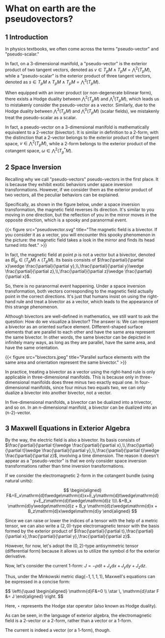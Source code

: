 # What on earth are the pseudovectors?


## 1 Introduction

In physics textbooks, we often come across the terms "pseudo-vector" and "pseudo-scalar."

In fact, on a 3-dimensional manifold, a "pseudo-vector" is the exterior product of two tangent vectors, denoted as $v\in T_pM\wedge T_pM=\bigwedge^2(T_pM)$, while a "pseudo-scalar" is the exterior product of three tangent vectors, denoted as $s\in T_pM\wedge T_pM\wedge T_pM=\bigwedge^3(T_pM)$.

When equipped with an inner product (or non-degenerate bilinear form), there exists a Hodge duality between $\bigwedge^2(T_pM)$ and $\bigwedge^1(T_pM)$, which leads us to mistakenly consider the pseudo-vector as a vector. Similarly, due to the Hodge duality between $\bigwedge^3(T_pM)$ and $\bigwedge^0(T_pM)$ (scalar fields), we mistakenly treat the pseudo-scalar as a scalar.

In fact, a pseudo-vector on a 3-dimensional manifold is mathematically equivalent to a 2-vector (bivector). It is similar in definition to a 2-form, with the distinction that a 2-vector belongs to the exterior product of the tangent space, $v\in\bigwedge^2(T_pM)$, while a 2-form belongs to the exterior product of the cotangent space, $\omega\in\bigwedge^2(T_p^*M)$.

## 2 Space Inversion

Recalling why we call "pseudo-vectors" pseudo-vectors in the first place. It is because they exhibit exotic behaviors under space inversion transformations. However, if we consider them as the exterior product of two vectors, all the peculiar behaviors can be explained.

Specifically, as shown in the figure below, under a space inversion transformation, the magnetic field reverses its direction. It's similar to you moving in one direction, but the reflection of you in the mirror moves in the opposite direction, which is a spooky and paranormal event.

{{< figure src="pseudovector.svg" title="The magnetic field is a bivector. If you consider it as a vector, you will encounter this spooky phenomenon in the picture: the magnetic field takes a look in the mirror and finds its head turned into feet." >}}

In fact, the magnetic field at point $p$ is not a vector but a bivector, denoted as $B|_p\in (T_pM)\wedge (T_pM)$. Its basis consists of $\frac{\partial}{\partial x}\wedge \frac{\partial}{\partial y},\\,\frac{\partial}{\partial y}\wedge \frac{\partial}{\partial z},\\,\frac{\partial}{\partial z}\wedge \frac{\partial}{\partial x}$.

So, there is no paranormal event happening. Under a space inversion transformation, both vectors corresponding to the magnetic field actually point in the correct directions. It's just that humans insist on using the right-hand rule and treat a bivector as a vector, which leads to the appearance of this strange phenomenon.

Although bivectors are well-defined in mathematics, we still want to ask the question: How do we visualize a bivector? The answer is: We can represent a bivector as an oriented surface element. Different-shaped surface elements that are parallel to each other and have the same area represent the same bivector. In other words, the same bivector can be depicted in infinitely many ways, as long as they are parallel, have the same area, and have the same orientation.

{{< figure src="bivectors.jpeg" title="Parallel surface elements with the same area and orientation represent the same bivector." >}}

In practice, treating a bivector as a vector using the right-hand rule is only applicable in three-dimensional manifolds. This is because only in three-dimensional manifolds does three minus two exactly equal one. In four-dimensional manifolds, since four minus two equals two, we can only dualize a bivector into another bivector, not a vector.

In five-dimensional manifolds, a bivector can be dualized into a trivector, and so on. In an n-dimensional manifold, a bivector can be dualized into an (n-2)-vector.

## 3 Maxwell Equations in Exterior Algebra

By the way, the electric field is also a bivector. Its basis consists of $\frac{\partial}{\partial t}\wedge \frac{\partial}{\partial x},\\,\frac{\partial}{\partial t}\wedge \frac{\partial}{\partial y},\\,\frac{\partial}{\partial t}\wedge \frac{\partial}{\partial z}$, involving a time dimension. The reason it doesn't appear as a "pseudo-vector" is that we only consider space inversion transformations rather than time inversion transformations.

If we consider the electromagnetic 2-form in the cotangent bundle (using natural units):

$$ \begin{aligned} F&=E_x\mathrm{d}t\wedge\mathrm{d}x+E_y\mathrm{d}t\wedge\mathrm{d}y+E_z\mathrm{d}t\wedge\mathrm{d}z \\\\ &+B_x \mathrm{d}y\wedge\mathrm{d}z + B_y \mathrm{d}z\wedge\mathrm{d}x + B_z\mathrm{d}x\wedge\mathrm{d}y \end{aligned} $$

Since we can raise or lower the indices of a tensor with the help of a metric tensor, we can also write a $(2,0)$-type electromagnetic tensor with the basis formed by the exterior product of $\frac{\partial}{\partial t},\frac{\partial}{\partial x},\frac{\partial}{\partial y},\frac{\partial}{\partial z}$.

However, for now, let's adopt the $(0,2)$-type antisymmetric tensor (differential form) because it allows us to utilize the symbol $\mathrm{d}$ for the exterior derivative.

Now, let's consider the current 1-form: $J=-\rho\mathrm{d}t+J_x\mathrm{d}x+J_y\mathrm{d}y+J_z\mathrm{d}z$.

Thus, under the Minkowski metric $\text{diag}(-1,1,1,1)$, Maxwell's equations can be expressed in a concise form:

$$ \left\\{\quad \begin{aligned} \mathrm{d}F&=0 \\\\ \star \\, \mathrm{d}\star F &= J \end{aligned} \right. $$ 

Here, $\star$ represents the Hodge star operator (also known as Hodge duality).

As can be seen, in the language of exterior algebra, the electromagnetic field is a 2-vector or a 2-form, rather than a vector or a 1-form.

The current is indeed a vector (or a 1-form), though.

